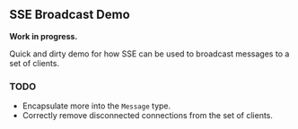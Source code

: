 ## SSE Broadcast Demo

**Work in progress.**

Quick and dirty demo for how SSE can be used to broadcast messages
to a set of clients.

### TODO
* Encapsulate more into the `Message` type.
* Correctly remove disconnected connections from the set of clients.
